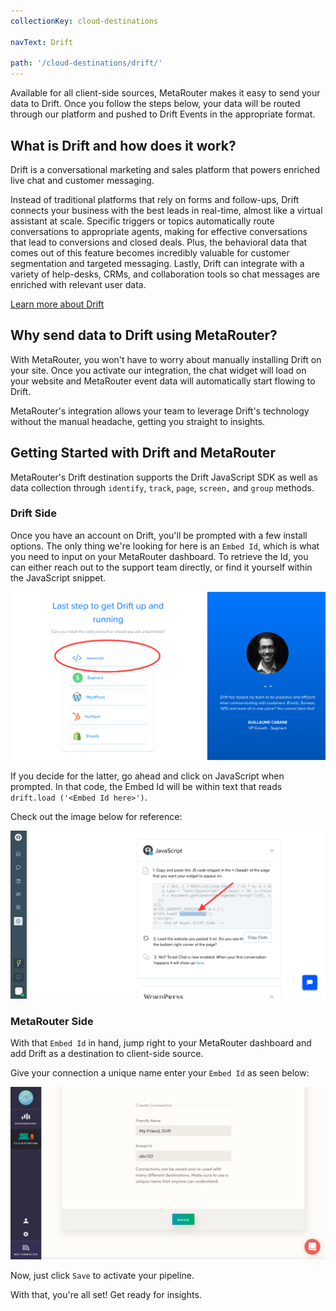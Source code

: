 ```yaml
---
collectionKey: cloud-destinations

navText: Drift

path: '/cloud-destinations/drift/'
---
```


Available for all client-side sources, MetaRouter makes it easy to send your data to Drift. Once you follow the steps below, your data will be routed through our platform and pushed to Drift Events in the appropriate format.

## What is Drift and how does it work?

Drift is a conversational marketing and sales platform that powers enriched live chat and customer messaging.

Instead of traditional platforms that rely on forms and follow-ups, Drift connects your business with the best leads in real-time, almost like a virtual assistant at scale. Specific triggers or topics automatically route conversations to appropriate agents, making for effective conversations that lead to conversions and closed deals. Plus, the behavioral data that comes out of this feature becomes incredibly valuable for customer segmentation and targeted messaging. Lastly, Drift can integrate with a variety of help-desks, CRMs, and collaboration tools so chat messages are enriched with relevant user data.

[Learn more about Drift](https://www.drift.com/)

## Why send data to Drift using MetaRouter?

With MetaRouter, you won't have to worry about manually installing Drift on your site. Once you activate our integration, the chat widget will load on your website and MetaRouter event data will automatically start flowing to Drift.

MetaRouter's integration allows your team to leverage Drift's technology without the manual headache, getting you straight to insights.

## Getting Started with Drift and MetaRouter

MetaRouter's Drift destination supports the Drift JavaScript SDK as well as data collection through `identify`, `track`, `page`, `screen,` and `group` methods.

### Drift Side

Once you have an account on Drift, you'll be prompted with a few install options. The only thing we're looking for here is an `Embed Id`, which is what you need to input on your MetaRouter dashboard. To retrieve the Id, you can either reach out to the support team directly, or find it yourself within the JavaScript snippet.

![drift1](../../../images/drift1.png)

If you decide for the latter, go ahead and click on JavaScript when prompted. In that code, the Embed Id will be within text that reads `drift.load ('<Embed Id here>')`.

Check out the image below for reference:

![drift2](../../../images/drift2.png)

### MetaRouter Side

With that `Embed Id` in hand, jump right to your MetaRouter dashboard and add Drift as a destination to client-side source.

Give your connection a unique name enter your `Embed Id` as seen below:

![drift3](../../../images/drift3v2.png)

Now, just click `Save` to activate your pipeline.

With that, you're all set! Get ready for insights.
